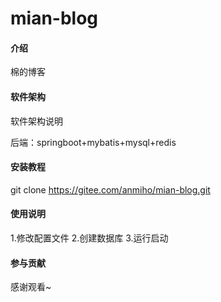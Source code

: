 # mian-blog

#### 介绍
棉的博客

#### 软件架构
软件架构说明

后端：springboot+mybatis+mysql+redis

#### 安装教程

git clone https://gitee.com/anmiho/mian-blog.git

#### 使用说明
1.修改配置文件
2.创建数据库
3.运行启动


#### 参与贡献

感谢观看~